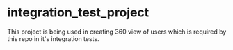 # integration_test_project
This project is being used in creating 360 view of users which is required by this repo in it's integration tests.
